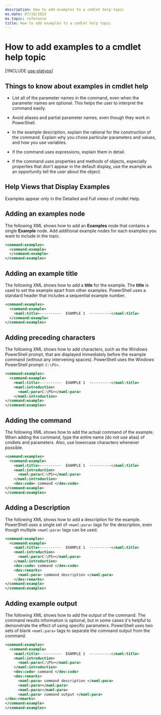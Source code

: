 ```yaml
---
description: How to add examples to a cmdlet help topic
ms.date: 07/10/2023
ms.topic: reference
title: How to add examples to a cmdlet help topic
---
```

# How to add examples to a cmdlet help topic

[!INCLUDE [use-platyps](../../../includes/use-platyps.md)]

## Things to know about examples in cmdlet help

- List all of the parameter names in the command, even when the parameter names are optional. This
  helps the user to interpret the command easily.

- Avoid aliases and partial parameter names, even though they work in PowerShell.

- In the example description, explain the rational for the construction of the command. Explain why
  you chose particular parameters and values, and how you use variables.

- If the command uses expressions, explain them in detail.

- If the command uses properties and methods of objects, especially properties that don't appear in
  the default display, use the example as an opportunity tell the user about the object.

## Help Views that Display Examples

Examples appear only in the Detailed and Full views of cmdlet Help.

## Adding an examples node

The following XML shows how to add an **Examples** node that contains a single **Example** node. Add
additional example nodes for each examples you want to include in the topic.

```xml
<command:examples>
  <command:example>
  </command:example>
</command:examples>
```

## Adding an example title

The following XML shows how to add a **title** for the example. The **title** is used to set the
example apart from other examples. PowerShell uses a standard header that includes a sequential
example number.

```xml
<command:examples>
  <command:example>
    <maml:title>----------  EXAMPLE 1  ----------</maml:title>
  </command:example>
</command:examples>
```

## Adding preceding characters

The following XML shows how to add characters, such as the Windows PowerShell prompt, that are
displayed immediately before the example command (without any intervening spaces). PowerShell uses
the Windows PowerShell prompt: `C:\PS>`.

```xml
<command:examples>
  <command:example>
    <maml:title>----------  EXAMPLE 1  ----------</maml:title>
    <maml:introduction>
      <maml:para>C:\PS></maml:para>
    </maml:introduction>
</command:example>
</command:examples>
```

## Adding the command

The following XML shows how to add the actual command of the example. When adding the command, type
the entire name (do not use alias) of cmdlets and parameters. Also, use lowercase characters
whenever possible.

```xml
<command:examples>
  <command:example>
    <maml:title>----------  EXAMPLE 1  ----------</maml:title>
    <maml:introduction>
      <maml:para>C:\PS></maml:para>
    </maml:introduction>
    <dev:code> command </dev:code>
</command:example>
</command:examples>
```

## Adding a Description

The following XML shows how to add a description for the example. PowerShell uses a single set of
`<maml:para>` tags for the description, even though multiple `<maml:para>` tags can be used.

```xml
<command:examples>
  <command:example>
    <maml:title>----------  EXAMPLE 1  ----------</maml:title>
    <maml:introduction>
      <maml:para>C:\PS></maml:para>
    </maml:introduction>
    <dev:code> command </dev:code>
    <dev:remarks>
      <maml:para> command description </maml:para>
    </dev:remarks>
</command:example>
</command:examples>
```

## Adding example output

The following XML shows how to add the output of the command. The command results information is
optional, but in some cases it's helpful to demonstrate the effect of using specific parameters.
PowerShell uses two sets of blank `<maml:para>` tags to separate the command output from the
command.

```xml
<command:examples>
  <command:example>
    <maml:title>----------  EXAMPLE 1  ----------</maml:title>
    <maml:introduction>
      <maml:para>C:\PS></maml:para>
    </maml:introduction>
    <dev:code> command </dev:code>
    <dev:remarks>
      <maml:para> command description </maml:para>
      <maml:para></maml:para>
      <maml:para></maml:para>
      <maml:para> command output </maml:para>
</dev:remarks>
</command:example>
</command:examples>
```
